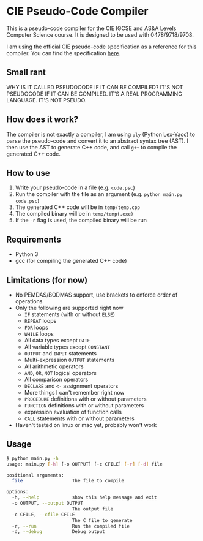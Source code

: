 # CIE Pseudo-Code Compiler

This is a pseudo-code compiler for the CIE IGCSE and AS&A Levels Computer Science course. It is designed to be used with 0478/9718/9708.

I am using the official CIE pseudo-code specification as a reference for this compiler. You can find the specification [here](https://www.cambridgeinternational.org/Images/697401-2026-syllabus-legacy-notice.pdf).

## Small rant
WHY IS IT CALLED PSEUDOCODE IF IT CAN BE COMPILED? IT'S NOT PSEUDOCODE IF IT CAN BE COMPILED. IT'S A REAL PROGRAMMING LANGUAGE. IT'S NOT PSEUDO.

## How does it work?
The compiler is not exactly a compiler, I am using `ply` (Python Lex-Yacc) to parse the pseudo-code and convert it to an abstract syntax tree (AST).
I then use the AST to generate C++ code, and call `g++` to compile the generated C++ code.

## How to use
1. Write your pseudo-code in a file (e.g. `code.psc`)
2. Run the compiler with the file as an argument (e.g. `python main.py code.psc`)
3. The generated C++ code will be in `temp/temp.cpp`
4. The compiled binary will be in `temp/temp(.exe)`
5. If the `-r` flag is used, the compiled binary will be run


## Requirements
- Python 3
- gcc (for compiling the generated C++ code)

## Limitations (for now)
- No PEMDAS/BODMAS support, use brackets to enforce order of operations
- Only the following are supported right now
  - `IF` statements (with or without `ELSE`)
  - `REPEAT` loops
  - `FOR` loops
  - `WHILE` loops
  - All data types except `DATE`
  - All variable types except `CONSTANT`
  - `OUTPUT` and `INPUT` statements
  - Multi-expression `OUTPUT` statements
  - All arithmetic operators
  - `AND`, `OR`, `NOT` logical operators
  - All comparison operators
  - `DECLARE` and `<-` assignment operators
  - More things I can't remember right now
  - `PROCEDURE` definitions with or without parameters
  - `FUNCTION` definitions with or without parameters
  - expression evaluation of function calls
  - `CALL` statements with or without parameters
- Haven't tested on linux or mac yet, probably won't work

## Usage
```bash
$ python main.py -h
usage: main.py [-h] [-o OUTPUT] [-c CFILE] [-r] [-d] file

positional arguments:
  file                  The file to compile

options:
  -h, --help            show this help message and exit
  -o OUTPUT, --output OUTPUT
                        The output file
  -c CFILE, --cfile CFILE
                        The C file to generate
  -r, --run             Run the compiled file
  -d, --debug           Debug output
```





